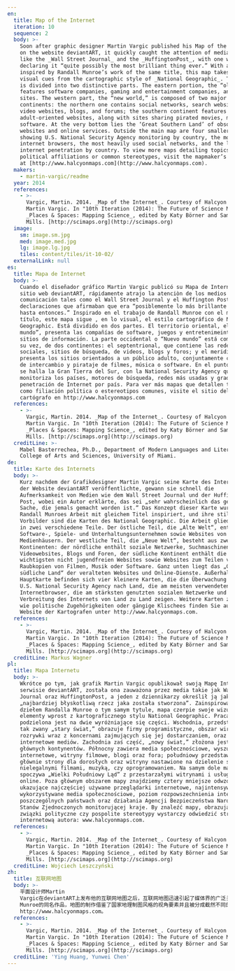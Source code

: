 ```yaml
---
en:
  title: Map of the Internet
  iteration: 10
  sequence: 2
  body: >-
    Soon after graphic designer Martin Vargic published his Map of the Internet
    on the website deviantART, it quickly caught the attention of media outlets
    like the _Wall Street Journal_ and the _HuffingtonPost_, with one writer
    declaring it “quite possibly the most brilliant thing ever.” With a concept
    inspired by Randall Munroe’s work of the same title, this map takes its
    visual cues from the cartographic style of _National Geographic_. The work
    is divided into two distinctive parts. The eastern portion, the “old world,”
    features software companies, gaming and entertainment companies, and media
    sites. The western part, the “new world,” is composed of two major
    continents: the northern one contains social networks, search websites,
    video websites, blogs, and forums; the southern continent features the major
    adult-oriented websites, along with sites sharing pirated movies, music, or
    software. At the very bottom lies the ‘Great Southern Land’ of obsolete
    websites and online services. Outside the main map are four smaller maps
    showing U.S. National Security Agency monitoring by country, the most used
    internet browsers, the most heavily used social networks, and the level of
    internet penetration by country. To view more maps detailing topics such as
    political affiliations or common stereotypes, visit the mapmaker’s website
    at [http://www.halcyonmaps.com](http://www.halcyonmaps.com).
  makers:
    - martin-vargic/readme
  year: 2014
  references:
    - >-
      Vargic, Martin. 2014. _Map of the Internet_. Courtesy of Halcyon Maps &
      Martin Vargic. In "10th Iteration (2014): The Future of Science Mapping,"
      _Places & Spaces: Mapping Science_, edited by Katy Börner and Samuel
      Mills. [http://scimaps.org](http://scimaps.org)
  image:
    sm: image.sm.jpg
    med: image.med.jpg
    lg: image.lg.jpg
    tiles: content/tiles/it-10-02/
  externalLink: null
es:
  title: Mapa de Internet
  body: >-
    Cuando el diseñador gráfico Martin Vargic publicó su Mapa de Internet en el
    sitio web deviantART, rápidamente atrajo la atenciòn de los medios de
    comunicación tales como el Wall Street Journal y el Huffington Post, con
    declaraciones que afirmaban que era “posiblemente lo más brillante hecho
    hasta entonces.” Inspirado en el trabajo de Randall Munroe con el mismo
    título, este mapa sigue , en lo visual, el estilo cartográfico de National
    Geographic. Está dividido en dos partes. El territorio oriental, el “viejo
    mundo”, presenta las compañías de software, juegos y entretenimeinto, y los
    sitios de información. La parte occidental o “Nuevo mundo” está compuesta, a
    su vez, de dos continentes: el septentrional, que contiene las redes
    sociales, sitios de búsqueda, de videos, blogs y foros; y el meridional, que
    presenta los sitios orientados a un público adulto, conjuntamente con sitios
    de intercambio y pirataje de filmes, música o software. En el punto más bajo
    se halla la Gran Tierra del Sur, con la National Security Agency que
    monitoriza los países, motores de búsqueda, redes más usadas y grado de
    penetración de Internet por país. Para ver más mapas que detallen tópicos
    como filiación política o estereotipos comunes, visite el sitio del
    cartógrafo en http://www.halcyonmaps.com
  references:
    - >-
      Vargic, Martin. 2014. _Map of the Internet_. Courtesy of Halcyon Maps &
      Martin Vargic. In "10th Iteration (2014): The Future of Science Mapping,"
      _Places & Spaces: Mapping Science_, edited by Katy Börner and Samuel
      Mills. [http://scimaps.org](http://scimaps.org)
  creditLine: >-
    Mabel Basterrechea, Ph.D., Department of Modern Languages and Literatures,
    College of Arts and Sciences, University of Miami.
de:
  title: Karte des Internets
  body: >-
    Kurz nachdem der Grafikdesigner Martin Vargic seine Karte des Internets auf
    der Website deviantART veröffentlichte, gewann sie schnell die
    Aufmerksamkeit von Medien wie dem Wall Street Journal und der Huffington
    Post, wobei ein Autor erklärte, das sei „sehr wahrscheinlich das genialste
    Sache, die jemals gemacht worden ist.“ Das Konzept dieser Karte wurde von
    Randall Munroes Arbeit mit gleichem Titel inspiriert, und ihre stilistischen
    Vorbilder sind die Karten des National Geographic. Die Arbeit gliedert sich
    in zwei verschiedene Teile. Der östliche Teil, die „Alte Welt“, enthält
    Software-, Spiele- und Unterhaltungsunternehmen sowie Websites von
    Medienhäusern. Der westliche Teil, die „Neue Welt“, besteht aus zwei großen
    Kontinenten: der nördliche enthält soziale Netzwerke, Suchmaschinenwebsites,
    Videowebsites, Blogs und Foren, der südliche Kontinent enthält die
    wichtigsten nicht jugendfreien Websites sowie Websites zum Teilen von
    Raubkopien von Filmen, Musik oder Software. Ganz unten liegt das „Große
    südliche Land“ der veralteten Websites und Online-Dienste. Außerhalb der
    Hauptkarte befinden sich vier kleinere Karten, die die Überwachung durch die
    U.S. National Security Agency nach Land, die am meisten verwendeten
    Internetbrowser, die am stärksten genutzten sozialen Netzwerke und die
    Verbreitung des Internets von Land zu Land zeigen. Weitere Karten zu Themen
    wie politische Zugehörigkeiten oder gängige Klischees finden Sie auf der
    Website der Kartografen unter http://www.halcyonmaps.com.
  references:
    - >-
      Vargic, Martin. 2014. _Map of the Internet_. Courtesy of Halcyon Maps &
      Martin Vargic. In "10th Iteration (2014): The Future of Science Mapping,"
      _Places & Spaces: Mapping Science_, edited by Katy Börner and Samuel
      Mills. [http://scimaps.org](http://scimaps.org)
  creditLine: Markus Wagner
pl:
  title: Mapa Internetu
  body: >-
    Wkrótce po tym, jak grafik Martin Vargic opublikował swoją Mapę Internetu w
    serwisie deviantART, została ona zauważona przez media takie jak Wall Street
    Journal oraz HuffingtonPost, a jeden z dziennikarzy określił ją jako
    „najbardziej błyskotliwą rzecz jaka została stworzona”. Zainspirowana
    dziełem Randalla Munroe o tym samym tytule, mapa czerpie swoje wizualne
    elementy wprost z kartograficznego stylu National Geographic. Praca
    podzielona jest na dwie wyróżniające się części. Wschodnia, przedstawiająca
    tak zwany „stary świat,” obrazuje firmy programistyczne, obszar wirtualnej
    rozrywki wraz z koncernami zajmujących się jej dostarczaniem, oraz strony
    internetowe mediów. Zachodnia zaś część, „nowy świat,” złożona jest z dwóch
    głównych kontynentów. Północny zawiera media społecznościowe, wyszukiwarki
    internetowe, witryny filmowe, blogi oraz fora; południowy przedstawia
    głównie strony dla dorosłych oraz witryny nastawione na dzielenie się
    nielegalnymi filmami, muzyką, czy oprogramowaniem. Na samym dole mapy
    spoczywa „Wielki Południowy Ląd” z przestarzałymi witrynami i usługami
    online. Poza głównym obszarem mapy znajdziemy cztery mniejsze odwzorowania,
    ukazujące najczęściej używane przeglądarki internetowe, najintensywniej
    wykorzystywane media społecznościowe, poziom rozpowszechnienia internetu w
    poszczególnych państwach oraz działania Agencji Bezpieczeństwa Narodowego
    Stanów Zjednoczonych monitorującej kraje. By znaleźć mapy, obrazujące
    związki polityczne czy pospolite stereotypy wystarczy odwiedzić stronę
    internetową autora: www.halcyonmaps.com.
  references:
    - >-
      Vargic, Martin. 2014. _Map of the Internet_. Courtesy of Halcyon Maps &
      Martin Vargic. In "10th Iteration (2014): The Future of Science Mapping,"
      _Places & Spaces: Mapping Science_, edited by Katy Börner and Samuel
      Mills. [http://scimaps.org](http://scimaps.org)
  creditLine: Wojciech Leszczyński
zh:
  title: 互联网地图
  body: >-
    平面设计师Martin
    Vargic在deviantART上发布他的互联网地图之后，互联网地图迅速引起了媒体界的广泛关注，其中包括华尔街日报和赫芬顿邮报，有记者宣称说它“可能是迄今为止最绝妙的事情”。该地图的灵感来源于Randall
    Munroe的同名作品，地图的制作借鉴了国家地理制图风格的视角要素并且被分成截然不同的两部分。地图东部，即“旧世界”，突出了软件公司、游戏和娱乐公司及媒体网站。地图西部，即“新世界”，主要由南北两个版块组成：北部版块包括社交网络、搜索引擎、视频网站、博客和论坛；南部版块主要包括面向成人的网站、以及那些分享盗版电影、音乐和软件的网站。在它底部坐落着由过时的网站和在线服务构成的“南极大陆”。在主图之外的四个小地图分别展示着由美国国家安全局监控的下的各个国家、最常用的网络浏览器、使用最频繁的社交网络以及各国的互联网普及水平。想要查看更多其他话题的地图，如政治派别或意见分歧，请访问绘图者的网站
    http://www.halcyonmaps.com。
  references:
    - >-
      Vargic, Martin. 2014. _Map of the Internet_. Courtesy of Halcyon Maps &
      Martin Vargic. In "10th Iteration (2014): The Future of Science Mapping,"
      _Places & Spaces: Mapping Science_, edited by Katy Börner and Samuel
      Mills. [http://scimaps.org](http://scimaps.org)
  creditLine: 'Ying Huang, Yunwei Chen'
---
```

